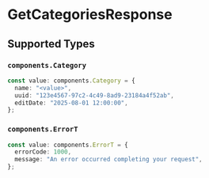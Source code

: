 # GetCategoriesResponse


## Supported Types

### `components.Category`

```typescript
const value: components.Category = {
  name: "<value>",
  uuid: "123e4567-97c2-4c49-8ad9-23184a4f52ab",
  editDate: "2025-08-01 12:00:00",
};
```

### `components.ErrorT`

```typescript
const value: components.ErrorT = {
  errorCode: 1000,
  message: "An error occurred completing your request",
};
```

